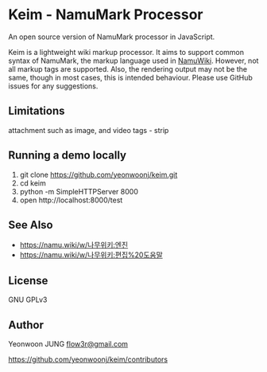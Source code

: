 
Keim - NamuMark Processor
=========================

An open source version of NamuMark processor in JavaScript.

Keim is a lightweight wiki markup processor. It aims to support common syntax of
NamuMark, the markup language used in [NamuWiki](https://namu.wiki/). However, not all markup tags are
supported. Also, the rendering output may not be the same, though in most cases,
this is intended behaviour. Please use GitHub issues for any suggestions.

## Limitations
attachment such as image, and video tags - strip

## Running a demo locally
1. git clone https://github.com/yeonwoonj/keim.git
2. cd keim
3. python -m SimpleHTTPServer 8000
4. open http://localhost:8000/test

## See Also
* https://namu.wiki/w/나무위키:엔진
* https://namu.wiki/w/나무위키:편집%20도움말

## License
GNU GPLv3

## Author
Yeonwoon JUNG <flow3r@gmail.com>

https://github.com/yeonwoonj/keim/contributors

